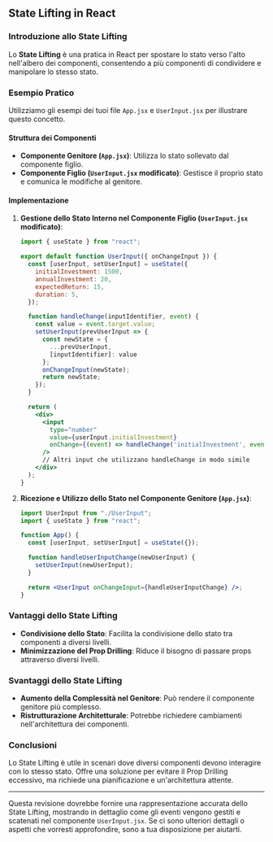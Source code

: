 ## State Lifting in React

### Introduzione allo State Lifting
Lo **State Lifting** è una pratica in React per spostare lo stato verso l'alto nell'albero dei componenti, consentendo a più componenti di condividere e manipolare lo stesso stato.

### Esempio Pratico
Utilizziamo gli esempi dei tuoi file `App.jsx` e `UserInput.jsx` per illustrare questo concetto.

#### Struttura dei Componenti
- **Componente Genitore (`App.jsx`)**: Utilizza lo stato sollevato dal componente figlio.
- **Componente Figlio (`UserInput.jsx` modificato)**: Gestisce il proprio stato e comunica le modifiche al genitore.

#### Implementazione
1. **Gestione dello Stato Interno nel Componente Figlio (`UserInput.jsx` modificato)**:
   ```jsx
   import { useState } from "react";

   export default function UserInput({ onChangeInput }) {
     const [userInput, setUserInput] = useState({
       initialInvestment: 1500,
       annualInvestment: 20,
       expectedReturn: 15,
       duration: 5,
     });

     function handleChange(inputIdentifier, event) {
       const value = event.target.value;
       setUserInput(prevUserInput => {
         const newState = {
           ...prevUserInput,
           [inputIdentifier]: value
         };
         onChangeInput(newState);
         return newState;
       });
     }

     return (
       <div>
         <input
           type="number"
           value={userInput.initialInvestment}
           onChange={(event) => handleChange('initialInvestment', event)}
         />
         // Altri input che utilizzano handleChange in modo simile
       </div>
     );
   }
   ```

2. **Ricezione e Utilizzo dello Stato nel Componente Genitore (`App.jsx`)**:
   ```jsx
   import UserInput from "./UserInput";
   import { useState } from "react";

   function App() {
     const [userInput, setUserInput] = useState({});

     function handleUserInputChange(newUserInput) {
       setUserInput(newUserInput);
     }

     return <UserInput onChangeInput={handleUserInputChange} />;
   }
   ```

### Vantaggi dello State Lifting
- **Condivisione dello Stato**: Facilita la condivisione dello stato tra componenti a diversi livelli.
- **Minimizzazione del Prop Drilling**: Riduce il bisogno di passare props attraverso diversi livelli.

### Svantaggi dello State Lifting
- **Aumento della Complessità nel Genitore**: Può rendere il componente genitore più complesso.
- **Ristrutturazione Architetturale**: Potrebbe richiedere cambiamenti nell'architettura dei componenti.

### Conclusioni
Lo State Lifting è utile in scenari dove diversi componenti devono interagire con lo stesso stato. Offre una soluzione per evitare il Prop Drilling eccessivo, ma richiede una pianificazione e un'architettura attente.

---

Questa revisione dovrebbe fornire una rappresentazione accurata dello State Lifting, mostrando in dettaglio come gli eventi vengono gestiti e scatenati nel componente `UserInput.jsx`. Se ci sono ulteriori dettagli o aspetti che vorresti approfondire, sono a tua disposizione per aiutarti.